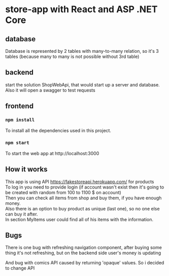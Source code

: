 # store-app with React and ASP .NET Core

## database
Database is represented by 2 tables with many-to-many relation, so it's 3 tables (because many to many is not possible without 3rd table)

## backend
start the solution ShopWebApi, that would start up a server and database. Also it will open a swagger to test requests 

## frontend
### `npm install`

To install all the dependencies used in this project.

### `npm start`

To start the web app at http://localhost:3000

## How it works
This app is using API https://fakestoreapi.herokuapp.com/ for products  
To log in you need to provide login (if account wasn't exist then it's going to be created with random from 100 to 1100 $ on account)  
Then you can check all items from shop and buy them, if you have enough money.  
Also there is an option to buy product as unique (last one), so no one else can buy it after.  
In section MyItems user could find all of his items with the information.  

## Bugs 
There is one bug with refreshing navigation component, after buying some thing it's not refreshing, but on the backend side user's money is updating

And bug with comics API caused by returning 'opaque' values. So i decided to change API 
